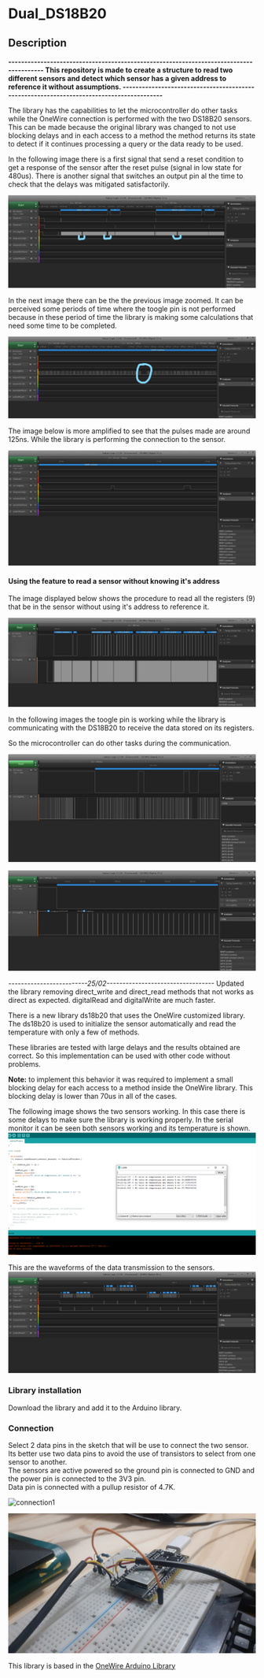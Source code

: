 # Dual_DS18B20
## **Description**
**---------------------------------------------------------------------------------------
This repository is made to create a structure to read two different sensors and detect which sensor has a given address to reference it without assumptions.
-----------------------------------------------------------------------------------------**

The library has the capabilities to let the microcontroller do other tasks while the OneWire connection is performed with the two DS18B20 sensors.
This can be made because the original library was changed to not use blocking delays and in each access to a method the method returns its state to detect if it continues processing a query or the data ready to be used.

In the following image there is a first signal that send a reset condition to get a response of the sensor after the reset pulse (signal in low state for 480us). There is another signal that switches an output pin al the time to check that the delays was mitigated satisfactorily.

![Library without non blocking delay](/RDM_IMAGES/OWCTest.jpg)

In the next image there can be the the previous image zoomed. It can be perceived some periods of time where the toogle pin is not performed because in these period of time the library is making some calculations that need some time to be completed.

![Library without non blocking delay1](/RDM_IMAGES/OWCTestZoomed1.jpg)

The image below is more amplified to see that the pulses made are around 125ns. While the library is performing the connection to the sensor.

![Library without non blocking delay2](/RDM_IMAGES/OWCTestZoomed2.jpeg)

#### Using the feature to read a sensor without knowing it's address


The image displayed below shows the procedure to read all the registers (9) that be in the sensor without using it's address to reference it. 

![ReadingAllRegs1](/RDM_IMAGES/ReadingAllRegs.jpeg)

In the following images the toogle pin is working while the library is communicating with the DS18B20 to receive the data stored on its registers.  

So the microcontroller can do other tasks during the communication.   


![ReadingAllRegs2](/RDM_IMAGES/ReadingAllRegsZoom1.jpeg)


![ReadingAllRegs3](/RDM_IMAGES/ReadingAllRegsZoom2.jpeg)

*-------------------------25/02----------------------------------*
Updated the library removing direct_write and direct_read methods that
not works as direct as expected. digitalRead and digitalWrite are much faster.

There is a new library ds18b20 that uses the OneWire customized library.
The ds18b20 is used to initialize the sensor automatically and read the 
temperature with only a few of methods.

These libraries are tested with large delays and the results obtained are correct. So this implementation can be used with other code without problems.

**Note:** to implement this behavior it was required to implement a small blocking delay for each access to a method inside the OneWire library. This blocking delay is lower than 70us in all of the cases.

The following image shows the two sensors working. In this case there is some delays to make sure the library is working properly.
In the serial monitor it can be seen both sensors working and its temperature is shown.
![two_sensors_working](/RDM_IMAGES/two_sensors_working.png)

This are the waveforms of the data transmission to the sensors. 
![waveforms_2_sensors](/RDM_IMAGES/waveforms_2_sensors.jpg)

### Library installation
Download the library and add it to the Arduino library.

### Connection
Select 2 data pins in the sketch that will be use to connect the two sensor. Its better use two data pins to avoid the use of transistors to select from one sensor to another.  
The sensors are active powered so the ground pin is connected to GND and
the power pin is connected to the 3V3 pin.  
Data pin is connected with a pullup resistor of 4.7K.  

![connection1](/RDM_IMAGES/connection1.jpg)  

![connection2](/RDM_IMAGES/connection2.jpg)  

This library is based in the [OneWire Arduino Library](https://www.arduinolibraries.info/libraries/one-wire) 